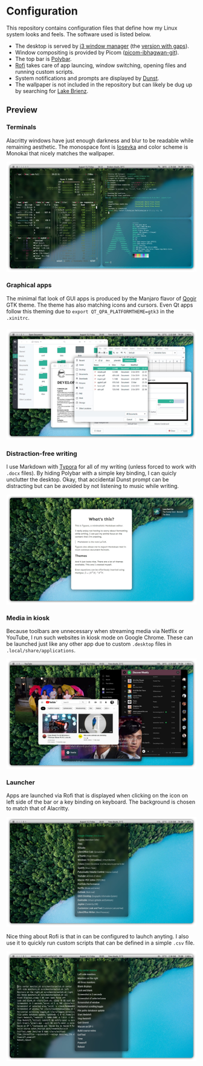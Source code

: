 # Configuration

This repository contains configuration files that define how my Linux system looks and feels. The software used is listed below.

- The desktop is served by [i3 window manager](https://i3wm.org/) (the [version with gaps](https://github.com/Airblader/i3)). 
- Window compositing is provided by Picom ([picom-ibhagwan-git](https://github.com/ibhagwan/picom-ibhagwan-git)). 
- The top bar is [Polybar](https://github.com/polybar/polybar).
- [Rofi](https://github.com/davatorium/rofi) takes care of app launcing, window switching, opening files and running custom scripts. 
- System notifications and prompts are displayed by [Dunst](https://github.com/dunst-project/dunst).
- The wallpaper is not included in the repository but can likely be dug up by searching for [Lake Brienz](https://www.google.com/search?q=lake+brienz+wallpaper).

## Preview

### Terminals

Alacritty windows have just enough darkness and blur to be readable while remaining aesthetic. The monospace font is [Iosevka](https://github.com/be5invis/Iosevka) and color scheme is Monokai that nicely matches the wallpaper.

![terminals](img/terminals.jpg)

### Graphical apps

The minimal flat look of GUI apps is produced by the Manjaro flavor of [Qogir](https://github.com/vinceliuice/Qogir-theme) GTK theme. The theme has also matching icons and cursors. Even Qt apps follow this theming due to `export QT_QPA_PLATFORMTHEME=gtk3` in the `.xinitrc`. 

### ![gui](img/gui.jpg)

### Distraction-free writing

I use Markdown with [Typora](https://typora.io/) for all of my writing (unless forced to work with `.docx` files). By hiding Polybar with a simple key binding, I can quicly unclutter the desktop. Okay, that accidental Dunst prompt can be distracting but can be avoided by not listening to music while writing.

![typora](img/typora.jpg)

### Media in kiosk

Because toolbars are unnecessary when streaming media via Netflix or YouTube, I run such websites in kiosk mode on Google Chrome. These can be launched just like any other app due to custom `.desktop` files in `.local/share/applications`.

![media](img/media.jpg)

### Launcher

Apps are launched via Rofi that is displayed when clicking on the icon on left side of the bar or a key binding on keyboard. The background is chosen to match that of Alacritty.

![launcher](img/launcher.jpg)

Nice thing about Rofi is that in can be configured to lauhch anyting. I also use it to quickly run custom scripts that can be defined in a simple `.csv` file.

![menu](img/menu.jpg)
